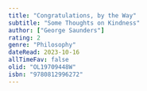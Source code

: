 ```yaml
---
title: "Congratulations, by the Way"
subtitle: "Some Thoughts on Kindness"
author: ["George Saunders"]
rating: 2
genre: "Philosophy"
dateRead: 2023-10-16
allTimeFav: false
olid: "OL19709448W"
isbn: "9780812996272"
---
```

